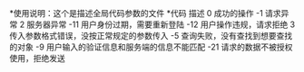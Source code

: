 
*使用说明：这个是描述全局代码参数的文件
*代码           描述
  0            成功的操作
  -1           请求异常
  2            服务器异常
  -11          用户身份过期，需要重新登陆
  -12          用户操作违规，请求拒绝
  3            传入参数格式错误，没按正常规定的参数传入
  -5           查询失败，没有查找到想要查找的对象
  -9           用户输入的验证信息和服务端的信息不能匹配
  -21          请求的数据不被授权使用，拒绝发送
  
  